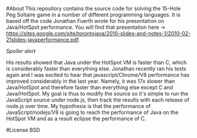 #About
This repository contains the source code for solving the 15-Hole Peg Soltaire game in a number of different programming languages. It is based off the code Jonathan Fuerth wrote for his presentation on Java/HotSpot performance. You will find that presentation here -> https://sites.google.com/site/torontojava/2010-slides-and-notes-1/2010-02-21slides-javaperformance.pdf. 

*Spoiler alert*

His results showed that Java under the HotSpot VM is faster than C, which is considerably faster than everything else. Jonathan recently ran his tests again and I was excited to hear that javascript/Chrome/V8 performance has improved considerably in the last year.  Namely, it was 17x slower than Java/HotSpot and therefore faster than everything else except C and Java/HotSpot. My goal is thus to modify the source so it's simple to run the JavaScript source under node.js, then track the results with each release of node.js over time. My hypothesis is that the performance of JavaScript/nodejs/V8 is going to reach the performance of Java on the HotSpot VM and as a result eclipse the performance of C. 

#License
BSD



